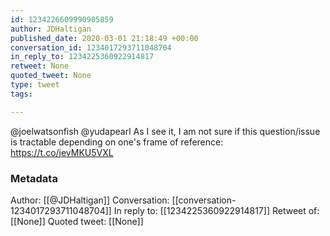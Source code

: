 ```yaml
---
id: 1234226609990905859
author: JDHaltigan
published_date: 2020-03-01 21:18:49 +00:00
conversation_id: 1234017293711048704
in_reply_to: 1234225360922914817
retweet: None
quoted_tweet: None
type: tweet
tags:

---
```


@joelwatsonfish @yudapearl As I see it, I am not sure if this question/issue is tractable depending on one's frame of reference: https://t.co/jevMKU5VXL

### Metadata

Author: [[@JDHaltigan]]
Conversation: [[conversation-1234017293711048704]]
In reply to: [[1234225360922914817]]
Retweet of: [[None]]
Quoted tweet: [[None]]
